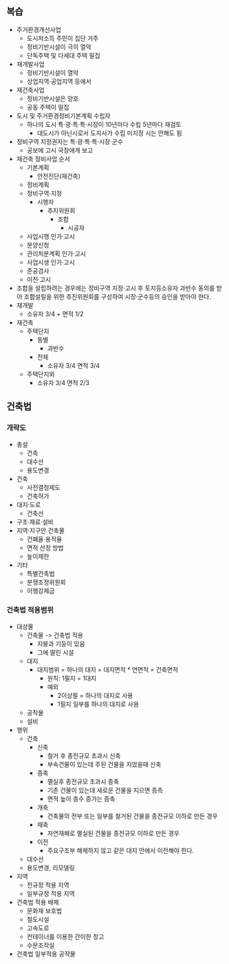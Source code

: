 ## 복습
- 주거환경개선사업
    - 도시저소득 주민이 집단 거주
    - 정비기반시설이 극히 열악
    - 단독주택 및 다세대 주택 밀집
- 재개발사업
    - 정비기반시설이 열악
    - 상업지역·공업지역 등에서 
- 재건축사업
    - 정비기반시설은 양호
    - 공동 주택이 밀집
- 도시 및 주거환경정비기본계획 수립자
    - 하나의 도시 특·광·특·특·시장이 10년마다 수립 5년마다 재검토
        - 대도시가 아닌시로서 도지사가 수립 미지정 시는 안해도 됨
- 정비구역 지정권자는 특·광·특·특·시장·군수
    - 공보에 고시 국장에게 보고
- 재건축 정비사업 순서
    - 기본계획
        - 안전진단(재건축)
    - 정비계획
    - 정비구역·지정
        - 시행자
            - 추지위원회
                - 조합
                    - 시공자
    - 사업시행 인가·고시
    - 분양신청
    - 관리처분계획 인가·고시
    - 사업시생 인가·고시
    - 준공검사
    - 이전·고시
- 조합을 설립하려는 경우에는 정비구역 지정·고시 후 토지등소유자 과반수 동의를 받아 조합설릴을 위한 추진위원회를 구성하여 시장·군수등의 승인을 받아야 한다.
- 재개발
    - 소유자 3/4 + 면적 1/2
- 재건축
    - 주택단지
        - 동별 
            - 과반수
        - 전체 
            - 소유자 3/4 면적 3/4
    - 주택단지외
        - 소유자 3/4 면적 2/3

## 건축법
### 개략도
- 총설
    - 건축
    - 대수선
    - 용도변경
- 건축
    - 사전결정제도
    - 건축허가
- 대지·도로
    - 건축선
- 구조·재료·설비
- 지역·지구안 건축물
    - 건폐율·용적율
    - 면적 산정 방법
    - 높이제한
- 기타
    - 특별건축법
    - 분쟁조정위원회
    - 이행강제금
### 건축법 적용범위
- 대상물
    - 건축물 -> 건축법 적용
        - 지붕과 기둥이 있음
        - 그에 딸린 시설
    - 대지
        - 대지범위 = 하나의 대지 = 대지면적 * 연면적 = 건축면적
            - 원칙: 1필지 = 1대지
            - 예외
                - 2이상필 = 하나의 대지로 사용
                - 1필지 일부를 하나의 대지로 사용
    - 공작물
    - 설비
- 행위
    - 건축
        - 신축
            - 철거 후 종전규모 초과시 신축
            - 부속건물이 있는데 주된 건물을 지었을때 신축
        - 증축
            - 멸실후 종전규모 초과시 증축
            - 기존 건물이 있는데 새로운 건물을 지으면 증측
            - 면적 높이 층수 증가는 증축
        - 개축
            - 건축물의 전부 또는 일부를 철거된 건물을 종전규모 이하로 만든 경우
        - 재축
            - 자연재해로 멸실된 건물을 종전규모 이하로 만든 경우
        - 이전
            - 주요구조부 해체하지 않고 같은 대지 안에서 이전해야 한다.
    - 대수선
    - 용도변경, 리모델링
- 지역
    - 전규정 적용 지역
    - 일부규정 적용 지역
- 건축법 적용 배제 
    - 문화재 보호법
    - 철도시설
    - 고속도로
    - 컨테이너를 이용한 간이한 창고
    - 수문조작실
- 건축법 일부적용 공작물

